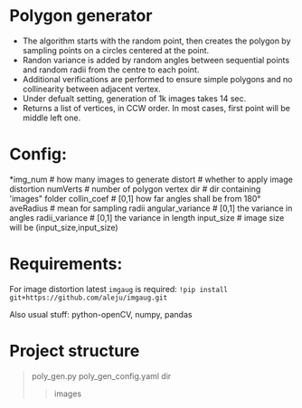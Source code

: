# Polygon generator

* The algorithm starts with the random point, then creates the polygon by sampling points on a circles centered at the point. 
* Randon variance is added by random angles between sequential points and random radii from the centre to each point.
* Additional verifications are performed to ensure simple polygons and no collinearity between adjacent vertex.
* Under defualt setting, generation of 1k images takes 14 sec.
* Returns a list of vertices, in CCW order. In most cases, first point will be middle left one.

# Config:
*img_num            # how many images to generate
distort            # whether to apply image distortion
numVerts           # number of polygon vertex
dir                # dir containing 'images" folder
collin_coef        # [0,1] how far angles shall be from 180°
aveRadius          # mean for sampling radii
angular_variance   # [0,1] the variance in angles
radii_variance     # [0,1] the variance in length
input_size         # image size will be (input_size,input_size)

# Requirements:
For image distortion latest ```imgaug``` is required:
```!pip install git+https://github.com/aleju/imgaug.git```

Also usual stuff: python-openCV, numpy, pandas

# Project structure

> poly_gen.py
> poly_gen_config.yaml
> dir
>>images
